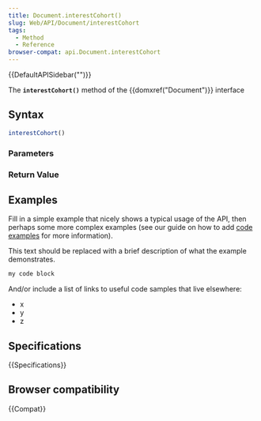 ```yaml
---
title: Document.interestCohort()
slug: Web/API/Document/interestCohort
tags:
  - Method
  - Reference
browser-compat: api.Document.interestCohort
---
```

{{DefaultAPISidebar("")}}

The **`interestCohort()`** method of the {{domxref("Document")}} interface 

## Syntax

```js
interestCohort()
```

### Parameters



### Return Value



## Examples

Fill in a simple example that nicely shows a typical usage of the API, then perhaps some more complex examples (see our guide on how to add [code examples](/en-US/docs/MDN/Contribute/Structures/Code_examples) for more information).

This text should be replaced with a brief description of what the example demonstrates.

```js
my code block
```

And/or include a list of links to useful code samples that live elsewhere:

*   x
*   y
*   z

## Specifications

{{Specifications}}

## Browser compatibility

{{Compat}}

